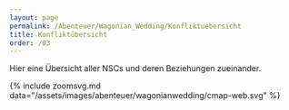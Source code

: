 ```yaml
---
layout: page
permalink: /Abenteuer/Wagonian_Wedding/Konfliktuebersicht
title: Konfliktübersicht
order: /03
---
```


Hier eine Übersicht aller NSCs und deren Beziehungen zueinander.

{% include zoomsvg.md data="/assets/images/abenteuer/wagonianwedding/cmap-web.svg" %}
